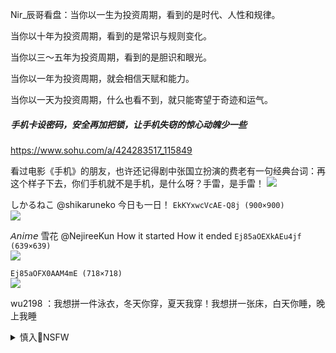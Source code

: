 Nir_辰哥看盘：当你以一生为投资周期，看到的是时代、人性和规律。

当你以十年为投资周期，看到的是常识与规则变化。

当你以三～五年为投资周期，看到的是胆识和眼光。

当你以一年为投资周期，就会相信天赋和能力。

当你以一天为投资周期，什么也看不到，就只能寄望于奇迹和运气。

##### 手机卡设密码，安全再加把锁，让手机失窃的惊心动魄少一些
https://www.sohu.com/a/424283517_115849

看过电影《手机》的朋友，也许还记得剧中张国立扮演的费老有一句经典台词：再这个样子下去，你们手机就不是手机，是什么呀？手雷，是手雷！
![](http://p4.itc.cn/images01/20201013/a4a9f2d153744190bda5b91ba806223a.jpeg)

しかるねこ
@shikaruneko
今日も一日！
`EkKYxwcVcAE-Q8j (900×900)`<br>
![](https://pbs.twimg.com/media/EkKYxwcVcAE-Q8j?format=jpg&name=orig)

𝘈𝘯𝘪𝘮𝘦 雪花
@NejireeKun
How it started                          How it ended
`Ej85aOEXkAEu4jf (639×639)`<br>
![](https://pbs.twimg.com/media/Ej85aOEXkAEu4jf?format=jpg&name=orig)

`Ej85aOFX0AAM4mE (718×718)`<br>
![](https://pbs.twimg.com/media/Ej85aOFX0AAM4mE?format=jpg&name=orig)

wu2198 ：我想拼一件泳衣，冬天你穿，夏天我穿！我想拼一张床，白天你睡，晚上我睡

<details><summary>慎入🔞NSFW</summary>

Not Safe For Work
![](https://upload.wikimedia.org/wikipedia/commons/thumb/d/d3/Biohazard_Symbol_Specification.png/210px-Biohazard_Symbol_Specification.png)

<details><summary><b>风险自理Use At Your Own Risk🈲</summary>

### 瑞典餐厅挂满xjp像 造型却引发亚裔强烈抗议
https://www.backchina.com/news/2020/10/12/713055.html
`09_1cdd39579946rlUwVFPe.jpg (800×450)`<br>
![](https://pic.bkcimg.com/uploads/image/202010/12/09_1cdd39579946rlUwVFPe.jpg)

`09_1cdd39579981QvL2IXTJ.jpg (800×450)`<br>
![](https://pic.bkcimg.com/uploads/image/202010/12/09_1cdd39579981QvL2IXTJ.jpg)

### 我的zg自由派朋友对特朗普的认知误区
https://cn.nytimes.com/opinion/20201013/chinese-liberals-trump/

正是特朗普对d裁者终身z的艳羡和专q的模仿，才导致了今天美国的问题，

如果我们能梳理出美国m主z度出现的问题，
不论对美国的未来，还是zg的未来，都是至关重要的。例如：如果选出严重鼓动m粹主义的总统并根本改变g家运转方向的领d人，而j督弹劾机z又被破坏了怎么办？总统逐渐威q化，打压媒体、破坏司法、撒谎成性、破坏盟邦又怎么办？

</details>
</details>
